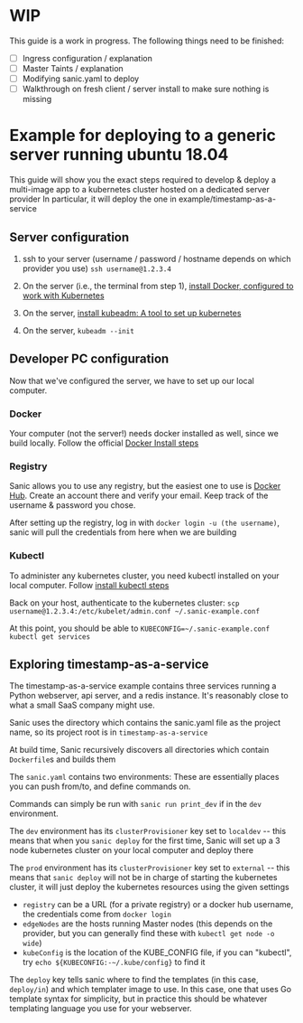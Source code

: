 # WIP
This guide is a work in progress. The following things need to be finished:

- [ ] Ingress configuration / explanation
- [ ] Master Taints / explanation
- [ ] Modifying sanic.yaml to deploy
- [ ] Walkthrough on fresh client / server install to make sure nothing is missing

# Example for deploying to a generic server running ubuntu 18.04

This guide will show you the exact steps required to develop & deploy a multi-image app to a kubernetes cluster hosted on a dedicated server provider
In particular, it will deploy the one in example/timestamp-as-a-service


## Server configuration
1. ssh to your server (username / password / hostname depends on which provider you use)
`ssh username@1.2.3.4`

2. On the server (i.e., the terminal from step 1), [install Docker, configured to work with Kubernetes](https://kubernetes.io/docs/setup/production-environment/container-runtimes/#docker)
3. On the server, [install kubeadm: A tool to set up kubernetes](https://kubernetes.io/docs/setup/production-environment/tools/kubeadm/install-kubeadm/#installing-kubeadm-kubelet-and-kubectl)
4. On the server, `kubeadm --init`

## Developer PC configuration
Now that we've configured the server, we have to set up our local computer.

### Docker
Your computer (not the server!) needs docker installed as well, since we build locally. Follow the official [Docker Install steps](https://docs.docker.com/install/)

### Registry
Sanic allows you to use any registry, but the easiest one to use is [Docker Hub](https://hub.docker.com/). Create an account there and verify your email. Keep track of the username & password you chose.

After setting up the registry, log in with `docker login -u (the username)`, sanic will pull the credentials from here when we are building 

### Kubectl
To administer any kubernetes cluster, you need kubectl installed on your local computer. Follow [install kubectl steps](https://kubernetes.io/docs/tasks/tools/install-kubectl/)

Back on your host, authenticate to the kubernetes cluster: `scp username@1.2.3.4:/etc/kubelet/admin.conf ~/.sanic-example.conf`

At this point, you should be able to `KUBECONFIG=~/.sanic-example.conf kubectl get services`


## Exploring timestamp-as-a-service

The timestamp-as-a-service example contains three services running a Python webserver, api server, and a redis instance.  It's reasonably close to what a small SaaS company might use.

Sanic uses the directory which contains the sanic.yaml file as the project name, so its project root is in `timestamp-as-a-service`

At build time, Sanic recursively discovers all directories which contain `Dockerfile`s and builds them

The `sanic.yaml` contains two environments: These are essentially places you can push from/to, and define commands on.

Commands can simply be run with `sanic run print_dev` if in the `dev` environment.

The `dev` environment has its `clusterProvisioner` key set to `localdev` -- this means that when you `sanic deploy` for the first time, Sanic will set up a 3 node kubernetes cluster on your local computer and deploy there

The `prod` environment has its `clusterProvisioner` key set to `external` -- this means that `sanic deploy` will not be in charge of starting the kubernetes cluster, it will just deploy the kubernetes resources using the given settings
- `registry` can be a URL (for a private registry) or a docker hub username, the credentials come from `docker login`
- `edgeNodes` are the hosts running Master nodes (this depends on the provider, but you can generally find these with `kubectl get node -o wide`)
- `kubeConfig` is the location of the KUBE_CONFIG file, if you can "kubectl", try `echo ${KUBECONFIG:-~/.kube/config}` to find it

The `deploy` key tells sanic where to find the templates (in this case, `deploy/in`) and which templater image to use. In this case, one that uses Go template syntax for simplicity, but in practice this should be whatever templating language you use for your webserver.